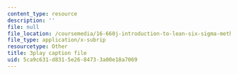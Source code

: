 ```yaml
---
content_type: resource
description: ''
file: null
file_location: /coursemedia/16-660j-introduction-to-lean-six-sigma-methods-january-iap-2012/5ca9c631d8315e2684733a00e18a7069_Swo3Lvw7ivg.vtt
file_type: application/x-subrip
resourcetype: Other
title: 3play caption file
uid: 5ca9c631-d831-5e26-8473-3a00e18a7069
---
```

